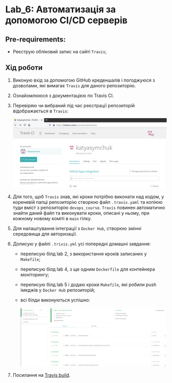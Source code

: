 # Lab_6: Автоматизація за допомогою CI/CD серверів

## Pre-requirements:
- Реєструю обліковий запис на сайті `Travis`;

## Хід роботи
1. Виконую вхід за допомогою GitHub креденшалів і погоджуюся з дозволами, які вимагає `Travis` для даного репозиторію.
2. Ознайомлююся з документацією по Travis CI.
3. Перевіряю чи вибраний під час реєстрації репозиторій відображається в `Travis`:

   ![image](img/1.png)

4. Для того, щоб `Travis` знав, які кроки потрібно виконати над кодом, у кореневій папці репозиторію створюю файл `.travis.yaml` та копіюю туди вміст з репозиторію `devops_course`. `Travis` повинен автоматично знайти даний файл та виконувати кроки, описані у ньому, при кожному новому коміті в `main` гілку.
5. Для налаштування інтеграції з `Docker Hub`, створюю змінні середовища для авторизації.
6. Дописую у файлі `.trivis.yml` усі попередні домашні завдання:
   - переписую білд lab 2, з використання кроків записаних у `Makefile`;
   - переписую білд lab 4, з ще одним `Dockerfile` для контейнера моніторингу;
   - переписую білд lab 5 і додаю кроки `Makefile`, які робили push імеджів у `Docker Hub` репозиторій;
   - всі білди виконуються успішно:

      ![image](img/2.png)

7. Посилання на  [Travis build](https://travis-ci.com/github/katyasymchuk/Lab).

